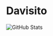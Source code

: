 # Davisito

![GitHub Stats](https://github-readme-stats.vercel.app/api?username=XRagn0kXx&show_icons=true)
